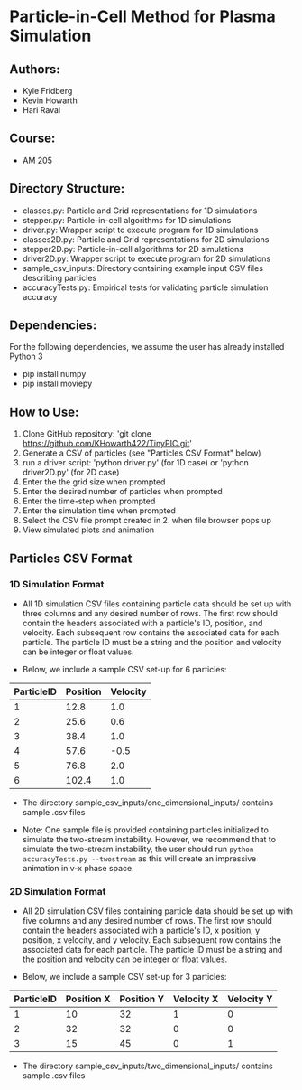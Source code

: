 # Particle-in-Cell Method for Plasma Simulation

## Authors:

- Kyle Fridberg
- Kevin Howarth
- Hari Raval

## Course:

- AM 205

## Directory Structure:

- classes.py: Particle and Grid representations for 1D simulations
- stepper.py: Particle-in-cell algorithms for 1D simulations 
- driver.py: Wrapper script to execute program for 1D simulations
- classes2D.py: Particle and Grid representations for 2D simulations
- stepper2D.py: Particle-in-cell algorithms for 2D simulations
- driver2D.py: Wrapper script to execute program for 2D simulations
- sample_csv_inputs: Directory containing example input CSV files describing particles 
- accuracyTests.py: Empirical tests for validating particle simulation accuracy 

## Dependencies:

For the following dependencies, we assume the user has already installed Python 3

- pip install numpy
- pip install moviepy


## How to Use:

1. Clone GitHub repository: 'git clone https://github.com/KHowarth422/TinyPIC.git'
2. Generate a CSV of particles (see "Particles CSV Format" below)
3. run a driver script: 'python driver.py' (for 1D case) or 'python driver2D.py' (for 2D case)
4. Enter the the grid size when prompted
5. Enter the desired number of particles when prompted
6. Enter the time-step when prompted
7. Enter the simulation time when prompted
8. Select the CSV file prompt created in 2. when file browser pops up
9. View simulated plots and animation

## Particles CSV Format


### 1D Simulation Format

- All 1D simulation CSV files containing particle data should be set up with three columns and any desired number of rows. The first row should contain the headers associated with a particle's ID, position, and velocity. Each subsequent row contains the associated data for each particle. The particle ID must be a string and the position and velocity can be integer or float values.

- Below, we include a sample CSV set-up for 6 particles: 


| ParticleID | Position | Velocity |
| -----------| ---------|----------|
|     1      |   12.8   |   1.0    |
|     2      |   25.6   |   0.6    |
|     3      |   38.4   |   1.0    |
|     4      |   57.6   |   -0.5   |
|     5      |   76.8   |   2.0    |
|     6      |   102.4  |   1.0    |

- The directory sample_csv_inputs/one_dimensional_inputs/ contains sample .csv files

- Note: One sample file is provided containing particles initialized to simulate the two-stream instability.
However, we recommend that to simulate the two-stream instability, the user should run 
`python accuracyTests.py --twostream` as this will create an impressive animation in v-x phase space.


### 2D Simulation Format

- All 2D simulation CSV files containing particle data should be set up with five columns and any desired number of rows. The first row should contain the headers associated with a particle's ID, x position, y position, x velocity, and y velocity. Each subsequent row contains the associated data for each particle. The particle ID must be a string and the position and velocity can be integer or float values.

- Below, we include a sample CSV set-up for 3 particles: 


| ParticleID | Position X | Position Y | Velocity X | Velocity Y |
|------------|------------|------------|------------|------------|
|     1      |    10      |    32      |     1      |     0      |
|     2      |    32      |    32      |     0      |     0      |
|     3      |    15      |    45      |     0      |     1      |

- The directory sample_csv_inputs/two_dimensional_inputs/ contains sample .csv files